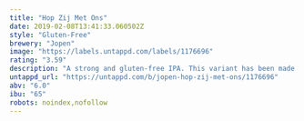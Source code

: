```yaml
---
title: "Hop Zij Met Ons"
date: 2019-02-08T13:41:33.060502Z
style: "Gluten-Free"
brewery: "Jopen"
image: "https://labels.untappd.com/labels/1176696"
rating: "3.59"
description: "A strong and gluten-free IPA. This variant has been made with mosaic hops and has a pronounced mix of piney, tropical and citrussy hoppy aroma's."
untappd_url: "https://untappd.com/b/jopen-hop-zij-met-ons/1176696"
abv: "6.0"
ibu: "65"
robots: noindex,nofollow
---
```

